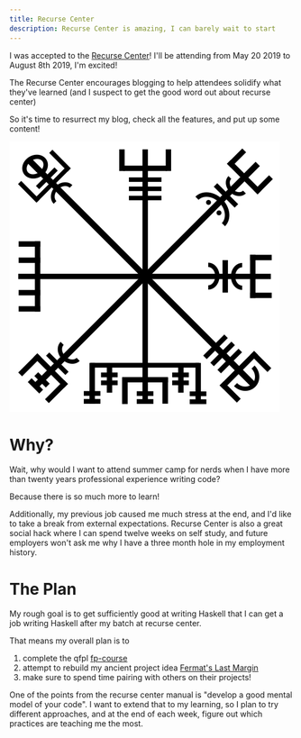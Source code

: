 ```yaml
---
title: Recurse Center
description: Recurse Center is amazing, I can barely wait to start
---
```


I was accepted to the [Recurse Center](http://recurse.com/)! I'll be attending from May 20 2019 to August 8th 2019, I'm excited!

The Recurse Center encourages blogging to help attendees solidify what they've learned (and I suspect to get the good word out about recurse center)

So it's time to resurrect my blog, check all the features, and put up some content!

![](../images/runic-compass.png)

# Why?

Wait, why would I want to attend summer camp for nerds when I have more than twenty years professional experience writing code?

Because there is so much more to learn!

Additionally, my previous job caused me much stress at the end, and I'd like to take a break from external expectations. Recurse Center is also a great social hack where I can spend twelve weeks on self study, and future employers won't ask me why I have a three month hole in my employment history.

# The Plan

My rough goal is to get sufficiently good at writing Haskell that I can get a job writing Haskell after my batch at recurse center.

That means my overall plan is to 

1. complete the qfpl [fp-course](https://github.com/data61/fp-course)
2. attempt to rebuild my ancient project idea [Fermat's Last Margin](http://hackage.haskell.org/package/FermatsLastMargin)
3. make sure to spend time pairing with others on their projects!

One of the points from the recurse center manual is "develop a good mental model of your code". I want to extend that to my learning, so I plan to try different approaches, and at the end of each week, figure out which practices are teaching me the most.
